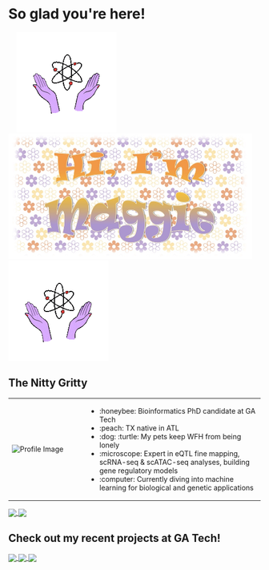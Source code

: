 # So glad you're here!

<p float="left">
  &nbsp;&nbsp;&nbsp;
<img src="https://github.com/maggiebr0wn/maggiebr0wn/blob/main/science_gif.gif" width="200" height="200" />
  &nbsp;&nbsp;&nbsp;
<img src="https://github.com/maggiebr0wn/maggiebr0wn/blob/main/name_flower.jpg" height="250" />
  &nbsp;&nbsp;&nbsp;
<img src="https://github.com/maggiebr0wn/maggiebr0wn/blob/main/science_gif.gif" width="200" height="200" />
</p>

## The Nitty Gritty

<table>
  <tr>
    <td width="30%">
      <img src="https://github.com/maggiebr0wn/maggiebr0wn/blob/main/stem.gif" width="200" height="200" alt="Profile Image"/>
    </td>
    <td width="70%">
      <ul>
        <li>:honeybee: Bioinformatics PhD candidate at GA Tech</li>
        <li>:peach: TX native in ATL</li>
        <li>:dog: :turtle: My pets keep WFH from being lonely</li>
        <li>:microscope: Expert in eQTL fine mapping, scRNA-seq & scATAC-seq analyses, building gene regulatory models</li>
        <li>:computer: Currently diving into machine learning for biological and genetic applications</li>
      </ul>
    </td>
  </tr>
</table>


<a href="https://github.com/anuraghazra/github-readme-stats">
  <img height=200 align="center" src="https://github-readme-stats.vercel.app/api/top-langs/?username=maggiebr0wn&hide=jupyter%20notebook&layout=donut&theme=flag-india"/>
</a>
<a href="https://github.com/anuraghazra/github-readme-stats">
  <img height=200 align="center" src="https://streak-stats.demolab.com/?user=maggiebr0wn&layout=compact&theme=flag-india"/>
</a>

## Check out my recent projects at GA Tech! 

<a href="https://github.com/maggiebr0wn/scMultiome-Crohns-Disease">
  <img height=100 align="center" src="https://github-readme-stats.vercel.app/api/pin/?username=maggiebr0wn&repo=scMultiome-Crohns-Disease&theme=buefy"/>
</a>
<a href="https://github.com/maggiebr0wn/scMultiome-TFBS-Analysis">
  <img height=100 align="center" src="https://github-readme-stats.vercel.app/api/pin/?username=maggiebr0wn&repo=scMultiome-TFBS-Analysis&theme=buefy"/>
</a>
<a href="https://github.com/maggiebr0wn/eQTL-AbO-Conditional-Analysis">
  <img height=100 align="center" src="https://github-readme-stats.vercel.app/api/pin/?username=maggiebr0wn&repo=eQTL-AbO-Conditional-Analysis&theme=buefy"/>
</a>
